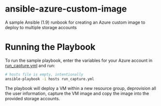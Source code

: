 # ansible-azure-custom-image
A sample Ansible (1.9) runbook for creating an Azure custom image to deploy to multiple storage accounts

# Running the Playbook

To run the sample playbook, enter the variables for your Azure account in [run_capture.yml](./run_capture.yml) and run:

```bash
# hosts file is empty, intentionally
ansible-playbook -i hosts run_capture.yml
```

The playbook will deploy a VM within a new resource group, deprovision all the user information, capture the VM image and copy the image into the provided storage accounts.
